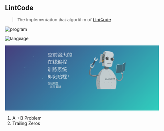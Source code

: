 ## LintCode

> The implementation that algorithm of [LintCode](https://www.lintcode.com/) 

![program](https://img.shields.io/badge/program-java-ff69b4.svg)

![language](https://img.shields.io/badge/language-Chinese-red.svg)

![LintCode](LintCode.gif)

1. A + B Problem
2. Trailing Zeros
